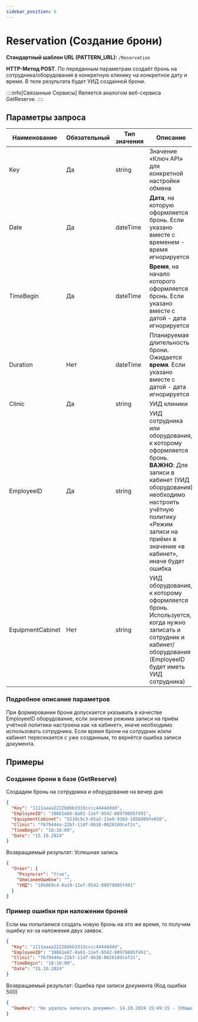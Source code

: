 ```yaml
---
sidebar_position: 6
---
```


# Reservation (Создание брони)

**Стандартный шаблон URL (PATTERN\_URL):** `/Reservation`

**HTTP-Метод POST**. По переданным параметрам создаёт бронь на сотрудника/оборудования в конкретную клинику на конкретное дату и время. В теле результата будет УИД созданной брони.

::::info[Связанные Сервисы]
Является аналогом веб-сервиса GetReserve.
::::

## Параметры запроса

| **Наименование** | **Обязательный** | **Тип значения** | **Описание**                                                                                                                                                                                                                |
|------------------|------------------|------------------|-----------------------------------------------------------------------------------------------------------------------------------------------------------------------------------------------------------------------------|
| Key              | Да               | string           | Значение «Ключ API» для конкретной настройки обмена                                                                                                                                                                         |
| Date             | Да               | dateTime         | **Дата**, на которую оформляется бронь. Если указано вместе с временем - время игнорируется                                                                                                                                 |
| TimeBegin        | Да               | dateTime         | **Время**, на начало которого оформляется бронь. Если указано вместе с датой - дата игнорируется                                                                                                                            |
| Duration         | Нет              | dateTime         | Планируемая длительность брони. Ожидается **время**. Если указано вместе с датой - дата игнорируется                                                                                                                        |
| Clinic           | Да               | string           | УИД клиники                                                                                                                                                                                                                 |
| EmployeeID       | Да               | string           | УИД сотрудника или оборудования, к которому оформляется бронь.  **ВАЖНО**: Для записи в кабинет (УИД оборудования) необходимо настроить учётную политику «Режим записи на приём» в значение «в кабинет», иначе будет ошибка |
| EquipmentCabinet | Нет              | string           | УИД оборудования, к которому оформляется бронь. Используется, когда нужно записать и сотрудник и кабинет/оборудования (EmployeeID будет иметь УИД сотрудника)                                                               |

### Подробное описание параметров

При формировании брони допускается указывать в качестве EmployeeID оборудование, если значение режима записи на приём учётной политики настроена как «в кабинет», иначе необходимо использовать сотрудника. Если время брони на сотрудник и/или кабинет пересекается с уже созданным, то вернётся ошибка записи документа.

## Примеры

### Создание брони в базе (GetReserve)

Создадим бронь на сотрудника и оборудование на вечер дня

```json title="Тело запроса JSON"
{
  "Key": "1111aaaa2222bbbb3333cccc4444dddd",
  "EmployeeID": "38861e66-8a01-11ef-9542-08979885f491",
  "EquipmentCabinet": "5210c9c3-65a2-11e9-936d-1856809fe650",
  "Clinic": "f679444a-22b7-11df-8618-002618dcef2c",
  "TimeBegin": "18:10:00",
  "Date": "15.10.2024"
}
```

Возвращаемый результат: Успешная запись

```json title="Тело ответа"
{
  "Ответ": {
    "Результат": "true",
    "ОписаниеОшибки": "",
    "УИД": "18b069c4-8a19-11ef-9542-08979885f491"
  }
}
```

### Пример ошибки при наложении броней

Если мы попытаемся создать новую бронь на это же время, то получим ошибку из-за наложения двух заявок.

```json title="Тело запроса JSON"
{
  "Key": "1111aaaa2222bbbb3333cccc4444dddd",
  "EmployeeID": "38861e67-8a01-11ef-9542-08979885f491",
  "Clinic": "f679444a-22b7-11df-8618-002618dcef2c",
  "TimeBegin": "18:10:00",
  "Date": "15.10.2024"
}
```

Возвращаемый результат: Ошибка при записи документа (Код ошибки 500)

```json title="Тело ответа"
{
  "Ошибка": "Не удалось записать документ. 14.10.2024 15:49:15 - {ОбщийМодуль.ВебИнтеграция.Модуль(358)}: Ошибка при вызове метода контекста (Записать): Не удалось записать: \"Заявка\"!"
}
```
